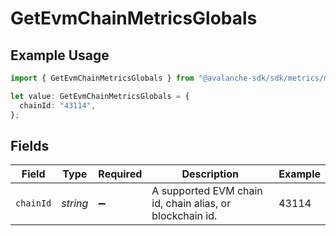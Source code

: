# GetEvmChainMetricsGlobals

## Example Usage

```typescript
import { GetEvmChainMetricsGlobals } from "@avalanche-sdk/sdk/metrics/models/operations";

let value: GetEvmChainMetricsGlobals = {
  chainId: "43114",
};
```

## Fields

| Field                                                    | Type                                                     | Required                                                 | Description                                              | Example                                                  |
| -------------------------------------------------------- | -------------------------------------------------------- | -------------------------------------------------------- | -------------------------------------------------------- | -------------------------------------------------------- |
| `chainId`                                                | *string*                                                 | :heavy_minus_sign:                                       | A supported EVM chain id, chain alias, or blockchain id. | 43114                                                    |
